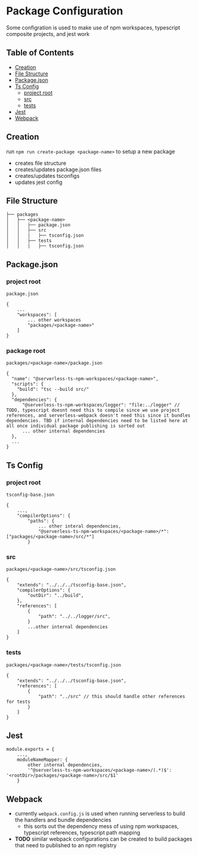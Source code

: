 # Package Configuration

Some configration is used to make use of npm workspaces, typescript composite projects, and jest work

## Table of Contents

* [Creation](#creation)
* [File Structure](#file-structure)
* [Package.json](#packagejson)
* [Ts Config](#ts-config)
    * [project root](#project-root)
    * [src](#src)
    * [tests](#tests)
* [Jest](#jest)
* [Webpack](#webpack)

## Creation

run `npm run create-package <package-name>` to setup a new package

* creates file structure
* creates/updates package.json files
* creates/updates tsconfigs
* updates jest config

## File Structure

```
├── packages
│   ├── <package-name>
│   │   ├── package.json
│   │   ├── src
│   │   |   ├── tsconfig.json
│   │   ├── tests
│   │   |   ├── tsconfig.json
```

## Package.json

### project root

`package.json`

```
{
    ...
    "workspaces": [
        ... other workspaces
        "packages/<package-name>"
    ]
}
```

### package root

`packages/<package-name>/package.json`

```
{
  "name": "@serverless-ts-npm-workspaces/<package-name>",
  "scripts": {
    "build": "tsc --build src/"
  },
  "dependencies": {
      "@serverless-ts-npm-workspaces/logger": "file:../logger" // TODO, typescript doesnt need this to compile since we use project references, and serverless-webpack doesn't need this since it bundles dependencies. TBD if internal dependencies need to be listed here at all once individual package publishing is sorted out
      ... other internal dependencies
  },
  ...
}
```

## Ts Config

### project root

`tsconfig-base.json`

```
{
    ...,
    "compilerOptions": {
        "paths": {
            ... other interal dependencies,
            "@serverless-ts-npm-workspaces/<package-name>/*": ["packages/<package-name>/src/*"]
        }
```

### src

`packages/<package-name>/src/tsconfig.json`

```
{
    "extends": "../../../tsconfig-base.json",
    "compilerOptions": {
        "outDir": "../build",
    },
    "references": [
        {
            "path": "../../logger/src",
        }
        ...other internal dependencies
    ]
}
```

### tests 

`packages/<package-name>/tests/tsconfig.json`

```
{
    "extends": "../../../tsconfig-base.json",
    "references": [
        {
            "path": "../src" // this should handle other references for tests
        }
    ]
}
```

## Jest

```
module.exports = {
    ...,
    moduleNameMapper: {
        other internal dependencies,
        '^@serverless-ts-npm-workspaces/<package-name>/(.*)$': '<rootDir>/packages/<package-name>/src/$1'
    }
```

## Webpack

* currently `webpack.config.js` is used when running serverless to build the handlers and bundle dependencies
    * this sorts out the dependency mess of using npm workspaces, typescript references, typescript path mapping
* **TODO** similar webpack configurations can be created to build packages that need to published to an npm registry

